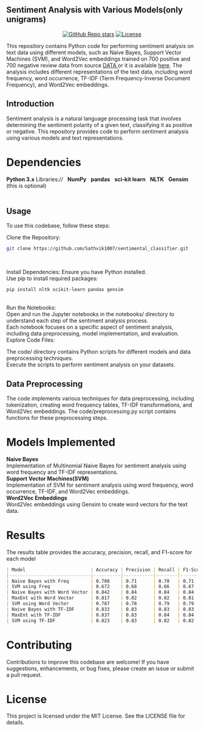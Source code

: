 ## Sentiment Analysis with Various Models(only unigrams)

<div align="center">
  <a href="https://github.com/Sathvik1007/sentimental_classifier/stargazers"><img alt="GitHub Repo stars" src="https://img.shields.io/github/stars/Sathvik1007/sentimental_classifier"></a>
  <a href="[https://github.com/mfts/papermark/blob/main/LICENSE](https://github.com/Sathvik1007/sentimental_classifier/blob/main/LICENSE)"><img alt="License" src="https://img.shields.io/badge/license-MIT-purple"></a>
</div>

This repository contains Python code for performing sentiment analysis on text data using different models, such as Naive Bayes, Support Vector Machines (SVM), and Word2Vec embeddings trained on 700 positive and 700 negative review data from source <a href = https://www.cs.cornell.edu/people/pabo/-movie-review-data/>DATA </a> or it is available <a href = https://github.com/Sathvik1007/sentimental_classifier/blob/main/review_polarity.tar.gz>here</a>. The analysis includes different representations of the text data, including word frequency, word occurrence, TF-IDF (Term Frequency-Inverse Document Frequency), and Word2Vec embeddings.

## Introduction
Sentiment analysis is a natural language processing task that involves determining the sentiment polarity of a given text, classifying it as positive or negative. This repository provides code to perform sentiment analysis using various models and text representations.

# Dependencies
**Python 3.x**
Libraries://
&nbsp;&nbsp;**NumPy**
&nbsp;&nbsp;**pandas**
&nbsp;&nbsp;**sci-kit learn**
&nbsp;&nbsp;**NLTK**
&nbsp;&nbsp;**Gensim** (this is optional)<br>
<br>
## Usage
To use this codebase, follow these steps:

Clone the Repository:

```bash
git clone https://github.com/Sathvik1007/sentimental_classifier.git
```
<br>

Install Dependencies:
Ensure you have Python installed.
<br>
Use pip to install required packages:
```bash
pip install nltk scikit-learn pandas gensim
```
<br>
Run the Notebooks:
<br>
Open and run the Jupyter notebooks in the notebooks/ directory to understand each step of the sentiment analysis process.<br>
Each notebook focuses on a specific aspect of sentiment analysis, including data preprocessing, model implementation, and evaluation.<br>
Explore Code Files:<br>

The code/ directory contains Python scripts for different models and data preprocessing techniques.<br>
Execute the scripts to perform sentiment analysis on your datasets.<br>


## Data Preprocessing
The code implements various techniques for data preprocessing, including tokenization, creating word frequency tables, TF-IDF transformations, and Word2Vec embeddings. The code/preprocessing.py script contains functions for these preprocessing steps.

# Models Implemented
**Naive Bayes** <br>
Implementation of Multinomial Naive Bayes for sentiment analysis using word frequency and TF-IDF representations.<br>
**Support Vector Machines(SVM)** <br>
Implementation of SVM for sentiment analysis using word frequency, word occurrence, TF-IDF, and Word2Vec embeddings.<br>
**Word2Vec Embeddings** <br>
Word2Vec embeddings using Gensim to create word vectors for the text data.<br>
# Results
The results table provides the accuracy, precision, recall, and F1-score for each model 
```markdown
| Model                        | Accuracy | Precision | Recall | F1-Score | Support |
|------------------------------|----------|-----------|--------|----------|---------|
| Naive Bayes with Freq        | 0.708    | 0.71      | 0.70   | 0.71     | 300     |
| SVM using Freq               | 0.672    | 0.68      | 0.66   | 0.67     | 300     |
| Naive Bayes with Word Vector | 0.842    | 0.84      | 0.84   | 0.84     | 302     |
| MaxEnt with Word Vector      | 0.817    | 0.82      | 0.82   | 0.81     | 302     |
| SVM using Word Vector        | 0.787    | 0.78      | 0.79   | 0.79     | 302     |
| Naive Bayes with TF-IDF      | 0.833    | 0.83      | 0.83   | 0.83     | 302     |
| MaxEnt with TF-IDF           | 0.837    | 0.83      | 0.84   | 0.84     | 302     |
| SVM using TF-IDF             | 0.823    | 0.83      | 0.82   | 0.82     | 302     |
```

# Contributing
Contributions to improve this codebase are welcome! If you have suggestions, enhancements, or bug fixes, please create an issue or submit a pull request.

# License
This project is licensed under the MIT License. See the LICENSE file for details.
